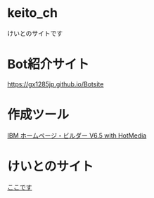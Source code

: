 # keito_ch
けいとのサイトです
# Bot紹介サイト
https://gx1285jp.github.io/Botsite
# 作成ツール
[IBM ホームページ・ビルダー V6.5 with HotMedia](https://www-01.ibm.com/common/ssi/ShowDoc.wss?docURL=/common/ssi/rep_ca/9/760/SBD01019/index.html&lang=ja&request_locale=ja)
# けいとのサイト
[ここです](https://gx1285jp.github.io/keito_ch/)
